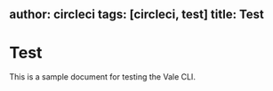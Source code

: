 author: circleci
tags: [circleci, test]
title: Test
---

# Test

This is a sample document for testing the Vale CLI.